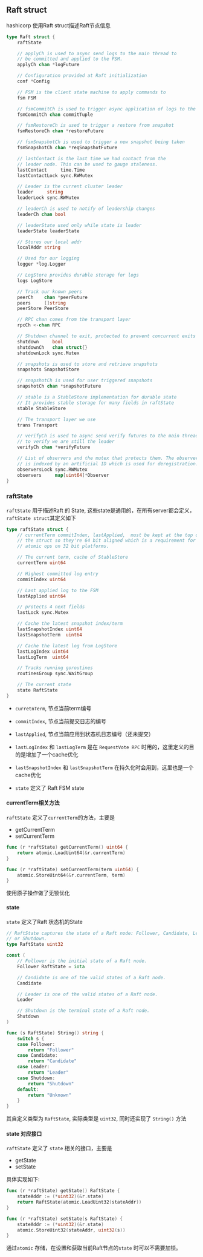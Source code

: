 ## Raft struct

hashicorp 使用Raft struct描述Raft节点信息

```go
type Raft struct {
	raftState

	// applyCh is used to async send logs to the main thread to
	// be committed and applied to the FSM.
	applyCh chan *logFuture

	// Configuration provided at Raft initialization
	conf *Config

	// FSM is the client state machine to apply commands to
	fsm FSM

	// fsmCommitCh is used to trigger async application of logs to the fsm
	fsmCommitCh chan commitTuple

	// fsmRestoreCh is used to trigger a restore from snapshot
	fsmRestoreCh chan *restoreFuture

	// fsmSnapshotCh is used to trigger a new snapshot being taken
	fsmSnapshotCh chan *reqSnapshotFuture

	// lastContact is the last time we had contact from the
	// leader node. This can be used to gauge staleness.
	lastContact     time.Time
	lastContactLock sync.RWMutex

	// Leader is the current cluster leader
	leader     string
	leaderLock sync.RWMutex

	// leaderCh is used to notify of leadership changes
	leaderCh chan bool

	// leaderState used only while state is leader
	leaderState leaderState

	// Stores our local addr
	localAddr string

	// Used for our logging
	logger *log.Logger

	// LogStore provides durable storage for logs
	logs LogStore

	// Track our known peers
	peerCh    chan *peerFuture
	peers     []string
	peerStore PeerStore

	// RPC chan comes from the transport layer
	rpcCh <-chan RPC

	// Shutdown channel to exit, protected to prevent concurrent exits
	shutdown     bool
	shutdownCh   chan struct{}
	shutdownLock sync.Mutex

	// snapshots is used to store and retrieve snapshots
	snapshots SnapshotStore

	// snapshotCh is used for user triggered snapshots
	snapshotCh chan *snapshotFuture

	// stable is a StableStore implementation for durable state
	// It provides stable storage for many fields in raftState
	stable StableStore

	// The transport layer we use
	trans Transport

	// verifyCh is used to async send verify futures to the main thread
	// to verify we are still the leader
	verifyCh chan *verifyFuture

	// List of observers and the mutex that protects them. The observers list
	// is indexed by an artificial ID which is used for deregistration.
	observersLock sync.RWMutex
	observers     map[uint64]*Observer
}
```

### raftState

`raftState` 用于描述Raft 的 State, 这些state是通用的，在所有server都会定义，`raftState struct`其定义如下

```go
type raftState struct {
	// currentTerm commitIndex, lastApplied,  must be kept at the top of
	// the struct so they're 64 bit aligned which is a requirement for
	// atomic ops on 32 bit platforms.

	// The current term, cache of StableStore
	currentTerm uint64

	// Highest committed log entry
	commitIndex uint64

	// Last applied log to the FSM
	lastApplied uint64

	// protects 4 next fields
	lastLock sync.Mutex

	// Cache the latest snapshot index/term
	lastSnapshotIndex uint64
	lastSnapshotTerm  uint64

	// Cache the latest log from LogStore
	lastLogIndex uint64
	lastLogTerm  uint64

	// Tracks running goroutines
	routinesGroup sync.WaitGroup

	// The current state
	state RaftState
}
```

- `curretnTerm`,  节点当前term编号
- `commitIndex`, 节点当前提交日志的编号
- `lastApplied`, 节点当前应用到状态机日志编号（还未提交）

- `lastLogIndex` 和  `lastLogTerm` 是在 `RequestVote RPC` 时用的，这里定义的目的是增加了一个cache优化
- `lastSnapshotIndex` 和  `lastSnapshotTerm` 在持久化时会用到，这里也是一个cache优化
- `state` 定义了 Raft FSM state

#### currentTerm相关方法

`raftState` 定义了`currentTerm`的方法，主要是

- getCurrentTerm
- setCurrentTerm

```go
func (r *raftState) getCurrentTerm() uint64 {
	return atomic.LoadUint64(&r.currentTerm)
}

func (r *raftState) setCurrentTerm(term uint64) {
	atomic.StoreUint64(&r.currentTerm, term)
}
```

使用原子操作做了无锁优化





#### state

`state` 定义了Raft 状态机的State

```go
// RaftState captures the state of a Raft node: Follower, Candidate, Leader,
// or Shutdown.
type RaftState uint32

const (
	// Follower is the initial state of a Raft node.
	Follower RaftState = iota

	// Candidate is one of the valid states of a Raft node.
	Candidate

	// Leader is one of the valid states of a Raft node.
	Leader

	// Shutdown is the terminal state of a Raft node.
	Shutdown
)

func (s RaftState) String() string {
	switch s {
	case Follower:
		return "Follower"
	case Candidate:
		return "Candidate"
	case Leader:
		return "Leader"
	case Shutdown:
		return "Shutdown"
	default:
		return "Unknown"
	}
}
```

其自定义类型为 `RaftState`, 实际类型是 `uint32`, 同时还实现了 `String()` 方法 

#### state 对应接口

`raftState` 定义了 `state` 相关的接口，主要是

- getState
- setState

具体实现如下:

```go
func (r *raftState) getState() RaftState {
	stateAddr := (*uint32)(&r.state)
	return RaftState(atomic.LoadUint32(stateAddr))
}

func (r *raftState) setState(s RaftState) {
	stateAddr := (*uint32)(&r.state)
	atomic.StoreUint32(stateAddr, uint32(s))
}
```

通过`atomic` 存储，在设置和获取当前Raft节点的`state` 时可以不需要加锁。

